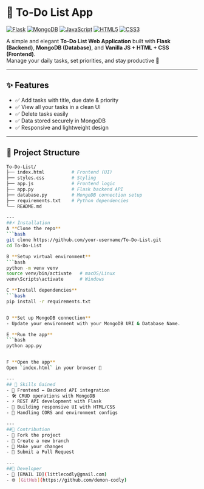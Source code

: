 # 📝 To-Do List App

[![Flask](https://img.shields.io/badge/Flask-000000?style=for-the-badge&logo=flask&logoColor=white)]()
[![MongoDB](https://img.shields.io/badge/MongoDB-47A248?style=for-the-badge&logo=mongodb&logoColor=white)]()
[![JavaScript](https://img.shields.io/badge/JavaScript-F7DF1E?style=for-the-badge&logo=javascript&logoColor=black)]()
[![HTML5](https://img.shields.io/badge/HTML5-E34F26?style=for-the-badge&logo=html5&logoColor=white)]()
[![CSS3](https://img.shields.io/badge/CSS3-1572B6?style=for-the-badge&logo=css3&logoColor=white)]()

A simple and elegant **To-Do List Web Application** built with **Flask (Backend)**, **MongoDB (Database)**, and **Vanilla JS + HTML + CSS (Frontend)**.  
Manage your daily tasks, set priorities, and stay productive 🚀

---

## ✨ Features
- ✅ Add tasks with title, due date & priority  
- ✅ View all your tasks in a clean UI  
- ✅ Delete tasks easily  
- ✅ Data stored securely in MongoDB  
- ✅ Responsive and lightweight design  

---

## 📂 Project Structure
```bash
To-Do-List/
├── index.html          # Frontend (UI)
├── styles.css          # Styling
├── app.js              # Frontend logic
├── app.py              # Flask backend API
├── database.py         # MongoDB connection setup
├── requirements.txt    # Python dependencies
└── README.md

---
##⚡ Installation
A **Clone the repo**
```bash
git clone https://github.com/your-username/To-Do-List.git
cd To-Do-List

B **Setup virtual environment**
```bash
python -m venv venv
source venv/bin/activate   # macOS/Linux
venv\Scripts\activate      # Windows

C **Install dependencies**
```bash
pip install -r requirements.txt


D **Set up MongoDB connection**
- Update your environment with your MongoDB URI & Database Name.

E **Run the app**
```bash
python app.py


F **Open the app**
Open `index.html` in your browser 🎉

---
## 🧩 Skills Gained
- 🔗 Frontend ↔ Backend API integration
- 🛠 CRUD operations with MongoDB
- ⚡ REST API development with Flask
- 🎨 Building responsive UI with HTML/CSS
- 🔐 Handling CORS and environment configs

---
##🤝 Contribution
- 🍴 Fork the project
- 🌿 Create a new branch
- 🔧 Make your changes
- 🚀 Submit a Pull Request

---
##👤 Developer
- 📧 [EMAIL ID](littlecodly@gmail.com)
- 🌐 [GitHub](https://github.com/demon-codly)
